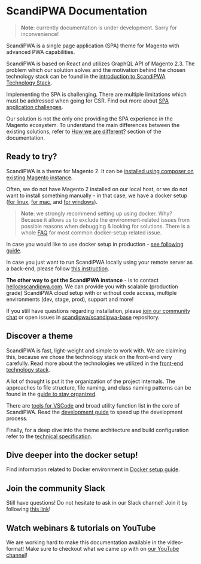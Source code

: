 # ScandiPWA Documentation

> **Note**: currently documentation is under development. Sorry for inconvenience!

ScandiPWA is a single page application (SPA) theme for Magento with advanced PWA capabilities.

ScandiPWA is based on React and utilizes GraphQL API of Magento 2.3. The problem which our solution solves and the motivation behind the chosen technology stack can be found in the [introduction to ScandiPWA Technology Stack](/overview/introduction.md).

Implementing the SPA is challenging. There are multiple limitations which must be addressed when going for CSR. Find out more about [SPA application challenges](/overview/challenges.md).

Our solution is not the only one providing the SPA experience in the Magento ecosystem. To understand the main differences between the existing solutions, refer to [How we are different?](/overview/existing-solutions.md) section of the documentation.

## Ready to try?

ScandiPWA is a theme for Magento 2. It can be [installed using composer on existing Magento instance](/setup/on-existing-m2.md).

Often, we do not have Magento 2 installed on our local host, or we do not want to install something manually - in that case, we have a docker setup ([for linux](/setup/docker/linux.md), [for mac](/setup/docker/mac.md), and [for windows](/setup/docker/windows.md)).

> **Note**: we strongly recommend setting up using docker. Why? Because it allows us to exclude the environment-related issues from possible reasons when debugging & looking for solutions. There is a whole [FAQ](/setup/docker/faq.md) for most common docker-setup related issue.

In case you would like to use docker setup in production - [see following guide](/setup/docker/production.md).

In case you just want to run ScandiPWA locally using your remote server as a back-end, please follow [this instruction](/setup/with-remote-m2.md).

**The other way to get the ScandiPWA instance** - is to contact hello@scandipwa.com. We can provide you with scalable (production grade) ScandiPWA cloud setup with or without code access, multiple environments (dev, stage, prod), support and more!

If you still have questions regarding installation, please [join our community chat](https://join.slack.com/t/scandipwa/shared_invite/enQtNzE2Mjg1Nzg3MTg5LTQwM2E2NmQ0NmQ2MzliMjVjYjQ1MTFiYWU5ODAyYTYyMGQzNWM3MDhkYzkyZGMxYTJlZWI1N2ExY2Q1MDMwMTk) or open issues in [scandipwa/scandipwa-base](https://github.com/scandipwa/scandipwa-base) repository.

## Discover a theme

ScandiPWA is fast, light-weight and simple to work with. We are claiming this, because we chose the technology stack on the front-end very carefully. Read more about the technologies we utilized in the [front-end technology stack](/scandipwa/stack.md).

A lot of thought is put it the organization of the project internals. The approaches to file structure, file naming, and class naming patterns can be found in the [guide to stay organized](/scandipwa/organization.md).

There are [tools for VSCode](https://github.com/scandipwa/scandipwa-development-toolkit) and broad utility function list in the core of ScandiPWA. Read the [development guide](/scandipwa/development.md) to speed up the development process.

Finally, for a deep dive into the theme architecture and build configuration refer to the [technical specification](/theme/01-Project.md).

## Dive deeper into the docker setup!

Find information related to Docker environment in [Docker setup guide](/docker/02-structure-overview).

## Join the community Slack

Still have questions! Do not hesitate to ask in our Slack channel! Join it by following [this link](https://join.slack.com/t/scandipwa/shared_invite/enQtNzE2Mjg1Nzg3MTg5LTQwM2E2NmQ0NmQ2MzliMjVjYjQ1MTFiYWU5ODAyYTYyMGQzNWM3MDhkYzkyZGMxYTJlZWI1N2ExY2Q1MDMwMTk)!

## Watch webinars & tutorials on YouTube

We are working hard to make this documentation available in the video-format! Make sure to checkout what we came up with on [our YouTube channel](https://www.youtube.com/channel/UCvnxo7rh5NRwvMHtJga9fww/playlists)!

<!--

## Developing docs

Documentation live version <https://docs.scandipwa.com>
Documentation repository <https://github.com/scandipwa/docs>

Docs written in Markdown, use any editor as you like
**If you add new page to the docs, add it also to the `/_sidebar.md`**

[Docsify](https://docsify.js.org/#/?id=docsify) is used to make local preview, with additional plugins and generate

To use local preview you will need:

-   Setup Docsify with `npm install`
-   Execute `npm run serve` to start in dev mode
-   Preview the changes on <http://localhost:4000>

 -->
